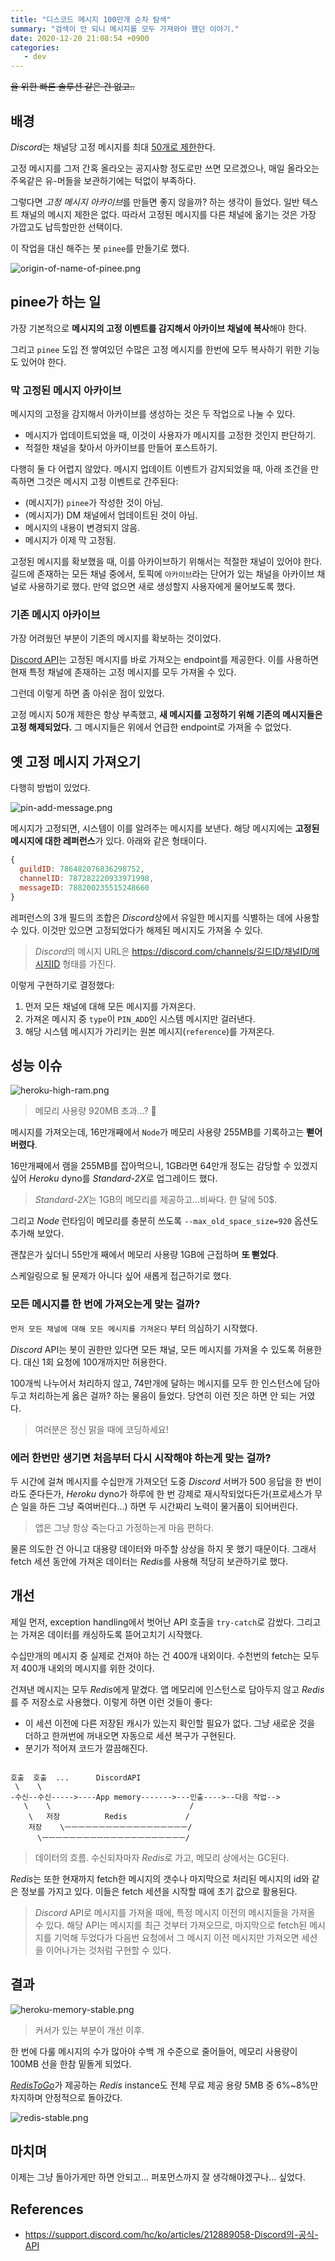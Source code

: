 ```yaml
---
title: "디스코드 메시지 100만개 순차 탐색"
summary: "검색이 안 되니 메시지를 모두 가져와야 했던 이야기."
date: 2020-12-20 21:08:54 +0900
categories:
   - dev
---
```


~~을 위한 빠른 솔루션 같은 건 없고..~~

## 배경

*Discord*는 채널당 고정 메시지를 최대 [50개로 제한](https://www.google.com/url?sa=t&rct=j&q=&esrc=s&source=web&cd=&cad=rja&uact=8&ved=2ahUKEwiZzqXlw9ztAhVRPHAKHclnDBQQFjACegQIBBAC&url=https%3A%2F%2Fsupport.discord.com%2Fhc%2Fen-us%2Fcommunity%2Fposts%2F360055590111-Pin-Limit-&usg=AOvVaw2nRxdxEft6zTc1UT2QE6cF)한다.

고정 메시지를 그저 간혹 올라오는 공지사항 정도로만 쓰면 모르겠으나, 매일 올라오는 주옥같은 유-머들을 보관하기에는 턱없이 부족하다.

그렇다면 *고정 메시지 아카이브*를 만들면 좋지 않을까? 하는 생각이 들었다. 일반 텍스트 채널의 메시지 제한은 없다. 따라서 고정된 메시지를 다른 채널에 옮기는 것은 가장 가깝고도 납득할만한 선택이다.

이 작업을 대신 해주는 봇 `pinee`를 만들기로 했다.

![origin-of-name-of-pinee.png](/assets/images/origin-of-name-of-pinee.png)

## pinee가 하는 일

가장 기본적으로 **메시지의 고정 이벤트를 감지해서 아카이브 채널에 복사**해야 한다.

그리고 `pinee` 도입 전 쌓여있던 수많은 고정 메시지를 한번에 모두 복사하기 위한 기능도 있어야 한다.

### 막 고정된 메시지 아카이브

메시지의 고정을 감지해서 아카이브를 생성하는 것은 두 작업으로 나눌 수 있다.

- 메시지가 업데이트되었을 때, 이것이 사용자가 메시지를 고정한 것인지 판단하기.
- 적절한 채널을 찾아서 아카이브를 만들어 포스트하기.

다행히 둘 다 어렵지 않았다. 메시지 업데이트 이벤트가 감지되었을 때, 아래 조건을 만족하면 그것은 메시지 고정 이벤트로 간주된다:

- (메시지가) `pinee`가 작성한 것이 아님.
- (메시지가) DM 채널에서 업데이트된 것이 아님.
- 메시지의 내용이 변경되지 않음.
- 메시지가 이제 막 고정됨.

고정된 메시지를 확보했을 때, 이를 아카이브하기 위해서는 적절한 채널이 있어야 한다. 길드에 존재하는 모든 채널 중에서, 토픽에 `아카이브`라는 단어가 있는 채널을 아카이브 채널로 사용하기로 했다. 만약 없으면 새로 생성할지 사용자에게 물어보도록 했다.

### 기존 메시지 아카이브

가장 어려웠던 부분이 기존의 메시지를 확보하는 것이었다.

[Discord API](https://support.discord.com/hc/ko/articles/212889058-Discord의-공식-API)는 고정된 메시지를 바로 가져오는 endpoint를 제공한다. 이를 사용하면 현재 특정 채널에 존재하는 고정 메시지를 모두 가져올 수 있다.

그런데 이렇게 하면 좀 아쉬운 점이 있었다.

고정 메시지 50개 제한은 항상 부족했고, **새 메시지를 고정하기 위해 기존의 메시지들은 고정 해제되었다.** 그 메시지들은 위에서 언급한 endpoint로 가져올 수 없었다.

## 옛 고정 메시지 가져오기

다행히 방법이 있었다.

![pin-add-message.png](/assets/images/pin-add-message.png)

메시지가 고정되면, 시스템이 이를 알려주는 메시지를 보낸다. 해당 메시지에는 **고정된 메시지에 대한 레퍼런스**가 있다. 아래와 같은 형태이다.

~~~js
{
  guildID: 786482076836298752,
  channelID: 787282220933971998,
  messageID: 788200235515248660
}
~~~

레퍼런스의 3개 필드의 조합은 *Discord*상에서 유일한 메시지를 식별하는 데에 사용할 수 있다. 이것만 있으면 고정되었다가 해제된 메시지도 가져올 수 있다.

> *Discord*의 메시지 URL은 https://discord.com/channels/길드ID/채널ID/메시지ID 형태를 가진다.

이렇게 구현하기로 결정했다:

1. 먼저 모든 채널에 대해 모든 메시지를 가져온다.
2. 가져온 메시지 중 `type`이 `PIN_ADD`인 시스템 메시지만 걸러낸다.
3. 해당 시스템 메시지가 가리키는 원본 메시지(`reference`)를 가져온다.

## 성능 이슈

![heroku-high-ram.png](/assets/images/heroku-high-ram.png)

> 메모리 사용량 920MB 초과...? 🤨

메시지를 가져오는데, 16만개째에서 `Node`가 메모리 사용량 255MB를 기록하고는 **뻗어버렸다**.

16만개째에서 램을 255MB를 잡아먹으니, 1GB라면 64만개 정도는 감당할 수 있겠지 싶어 *Heroku* dyno를 *Standard-2X*로 업그레이드 했다.

> *Standard-2X*는 1GB의 메모리를 제공하고...비싸다. 한 달에 50$.

그리고 *Node* 런타임이 메모리를 충분히 쓰도록 `--max_old_space_size=920` 옵션도 추가해 보았다.

괜찮은가 싶더니 55만개 째에서 메모리 사용량 1GB에 근접하며 **또 뻗었다**.

스케일링으로 될 문제가 아니다 싶어 새롭게 접근하기로 했다.

### 모든 메시지를 한 번에 가져오는게 맞는 걸까?

`먼저 모든 채널에 대해 모든 메시지를 가져온다` 부터 의심하기 시작했다.

*Discord* API는 봇이 권한만 있다면 모든 채널, 모든 메시지를 가져올 수 있도록 허용한다. 대신 1회 요청에 100개까지만 허용한다.

100개씩 나누어서 처리하지 않고, 74만개에 달하는 메시지를 모두 한 인스턴스에 담아두고 처리하는게 옳은 걸까? 하는 물음이 들었다. 당연히 이런 짓은 하면 안 되는 거였다.

> 여러분은 정신 맑을 때에 코딩하세요!

### 에러 한번만 생기면 처음부터 다시 시작해야 하는게 맞는 걸까?

두 시간에 걸쳐 메시지를 수십만개 가져오던 도중 *Discord* 서버가 500 응답을 한 번이라도 준다든가, *Heroku* dyno가 하루에 한 번 강제로 재시작되었다든가(프로세스가 무슨 일을 하든 그냥 죽여버린다...) 하면 두 시간짜리 노력이 물거품이 되어버린다.

> 앱은 그냥 항상 죽는다고 가정하는게 마음 편하다.

물론 의도한 건 아니고 대용량 데이터와 마주할 상상을 하지 못 했기 때문이다. 그래서 fetch 세션 동안에 가져온 데이터는 *Redis*를 사용해 적당히 보관하기로 했다.

## 개선

제일 먼저, exception handling에서 벗어난 API 호출을 `try-catch`로 감쌌다. 그리고는 가져온 데이터를 캐싱하도록 뜯어고치기 시작했다.

수십만개의 메시지 중 실제로 건져야 하는 건 400개 내외이다. 수천번의 fetch는 모두 저 400개 내외의 메시지를 위한 것이다.

건져낸 메시지는 모두 *Redis*에게 맡겼다. 앱 메모리에 인스턴스로 담아두지 않고 *Redis*를 주 저장소로 사용했다. 이렇게 하면 이런 것들이 좋다:

- 이 세션 이전에 다른 저장된 캐시가 있는지 확인할 필요가 없다. 그냥 새로운 것을 더하고 한꺼번에 꺼내오면 자동으로 세션 복구가 구현된다.
- 분기가 적어져 코드가 깔끔해진다.

~~~

호출  호출  ...      DiscordAPI
 \    \                                   
-수신--수신----->----App memory------->---인출---->--다음 작업-->
   \    \                               /
    \   저장          Redis             /
    저장    \ㅡㅡㅡㅡㅡㅡㅡㅡㅡㅡㅡㅡㅡㅡㅡㅡㅡㅡ/
      \ㅡㅡㅡㅡㅡㅡㅡㅡㅡㅡㅡㅡㅡㅡㅡㅡㅡㅡㅡㅡㅡ/
~~~

> 데이터의 흐름. 수신되자마자 *Redis*로 가고, 메모리 상에서는 GC된다.

*Redis*는 또한 현재까지 fetch한 메시지의 갯수나 마지막으로 처리된 메시지의 id와 같은 정보를 가지고 있다. 이들은 fetch 세션을 시작할 때에 초기 값으로 활용된다.

> *Discord* API로 메시지를 가져올 때에, 특정 메시지 이전의 메시지들을 가져올 수 있다. 해당 API는 메시지를 최근 것부터 가져오므로, 마지막으로 fetch된 메시지를 기억해 두었다가 다음번 요청에서 그 메시지 이전 메시지만 가져오면 세션을 이어나가는 것처럼 구현할 수 있다.

## 결과

![heroku-memory-stable.png](/assets/images/heroku-memory-stable.png)

> 커서가 있는 부분이 개선 이후.

한 번에 다룰 메시지의 수가 많아야 수백 개 수준으로 줄어들어, 메모리 사용량이 100MB 선을 한참 밑돌게 되었다.

[*RedisToGo*](https://elements.heroku.com/addons/redistogo)가 제공하는 *Redis* instance도 전체 무료 제공 용량 5MB 중 6%~8%만 차지하며 안정적으로 돌아갔다.

![redis-stable.png](/assets/images/redis-stable.png)

## 마치며

이제는 그냥 돌아가게만 하면 안되고... 퍼포먼스까지 잘 생각해야겠구나... 싶었다.

## References

- https://support.discord.com/hc/ko/articles/212889058-Discord의-공식-API
